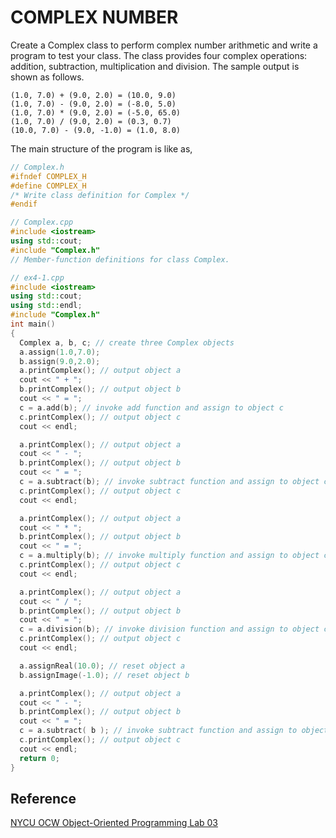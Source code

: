 # COMPLEX NUMBER

Create a Complex class to perform complex number arithmetic and write a program to test your class. The class provides four complex operations: addition, subtraction, multiplication and division. The sample output is shown as follows.

```text
(1.0, 7.0) + (9.0, 2.0) = (10.0, 9.0)
(1.0, 7.0) - (9.0, 2.0) = (-8.0, 5.0)
(1.0, 7.0) * (9.0, 2.0) = (-5.0, 65.0)
(1.0, 7.0) / (9.0, 2.0) = (0.3, 0.7)
(10.0, 7.0) - (9.0, -1.0) = (1.0, 8.0)
```

The main structure of the program is like as,

```cpp
// Complex.h
#ifndef COMPLEX_H
#define COMPLEX_H
/* Write class definition for Complex */
#endif
```

```cpp
// Complex.cpp
#include <iostream>
using std::cout;
#include "Complex.h"
// Member-function definitions for class Complex.
```

```cpp
// ex4-1.cpp
#include <iostream>
using std::cout;
using std::endl;
#include "Complex.h"
int main()
{
  Complex a, b, c; // create three Complex objects
  a.assign(1.0,7.0);
  b.assign(9.0,2.0);
  a.printComplex(); // output object a
  cout << " + ";
  b.printComplex(); // output object b
  cout << " = ";
  c = a.add(b); // invoke add function and assign to object c
  c.printComplex(); // output object c
  cout << endl;

  a.printComplex(); // output object a
  cout << " - ";
  b.printComplex(); // output object b
  cout << " = ";
  c = a.subtract(b); // invoke subtract function and assign to object c
  c.printComplex(); // output object c
  cout << endl;

  a.printComplex(); // output object a
  cout << " * ";
  b.printComplex(); // output object b
  cout << " = ";
  c = a.multiply(b); // invoke multiply function and assign to object c
  c.printComplex(); // output object c
  cout << endl;

  a.printComplex(); // output object a
  cout << " / ";
  b.printComplex(); // output object b
  cout << " = ";
  c = a.division(b); // invoke division function and assign to object c
  c.printComplex(); // output object c
  cout << endl;

  a.assignReal(10.0); // reset object a
  b.assignImage(-1.0); // reset object b

  a.printComplex(); // output object a
  cout << " - ";
  b.printComplex(); // output object b
  cout << " = ";
  c = a.subtract( b ); // invoke subtract function and assign to object c
  c.printComplex(); // output object c
  cout << endl;
  return 0;
}
```

## Reference

[NYCU OCW Object-Oriented Programming Lab 03](https://ocw.nycu.edu.tw/course/oop002/LAB_03.pdf)

